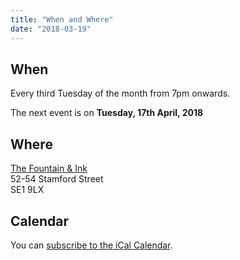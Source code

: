 ```yaml
---
title: "When and Where"
date: "2018-03-19"
---
```



## When

Every third Tuesday of the month from 7pm onwards.

The next event is on **Tuesday, 17th April, 2018**

## Where

[The Fountain & Ink](http://www.fountainandink.co.uk)</br>
52-54 Stamford Street</br>
SE1 9LX

## Calendar

You can [subscribe to the iCal Calendar](webcal://p03-calendarws.icloud.com/ca/subscribe/1/eVtuCzY9Zg46tw0CtC3Sj7762GdUkJ3vEBDX5fHPmowFYc6Xg7RLgml2Bo-Ti9s4FjGi40O_ycWyEQdiD28NkKu5gKE4zBKK4VADmSeS5OI).